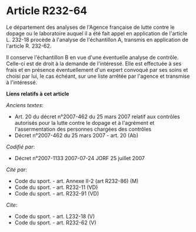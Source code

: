 # Article R232-64

Le département des analyses de l'Agence française de lutte contre le dopage ou le laboratoire auquel il a été fait appel en
application de l'article L. 232-18 procède à l'analyse de l'échantillon A, transmis en application de l'article R. 232-62.

Il conserve l'échantillon B en vue d'une éventuelle analyse de contrôle. Celle-ci est de droit à la demande de l'intéressé.
Elle est effectuée à ses frais et en présence éventuellement d'un expert convoqué par ses soins et choisi par lui, le cas
échéant, sur une liste arrêtée par l'agence et transmise à l'intéressé.

**Liens relatifs à cet article**

_Anciens textes_:

  - Art. 20 du décret n°2007-462 du 25 mars 2007 relatif aux contrôles autorisés pour la lutte contre le dopage et à l'agrément et l'assermentation des personnes chargées des contrôles
  - Décret n°2007-462 du 25 mars 2007 - art. 20 (Ab)

_Codifié par_:

  - Décret n°2007-1133 2007-07-24 JORF 25 juillet 2007

_Cité par_:

  - Code du sport. - art. Annexe II-2 (art R232-86) (M)
  - Code du sport. - art. R232-11 (VD)
  - Code du sport. - art. R232-91 (VD)

_Cite_:

  - Code du sport. - art. L232-18 (V)
  - Code du sport. - art. R232-62 (V)
